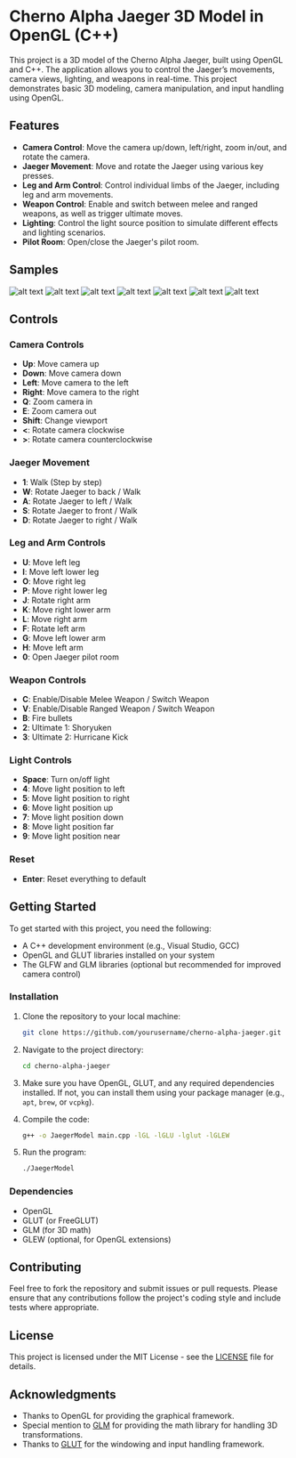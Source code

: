 # Cherno Alpha Jaeger 3D Model in OpenGL (C++)

This project is a 3D model of the Cherno Alpha Jaeger, built using OpenGL and C++. The application allows you to control the Jaeger’s movements, camera views, lighting, and weapons in real-time. This project demonstrates basic 3D modeling, camera manipulation, and input handling using OpenGL.

## Features

- **Camera Control**: Move the camera up/down, left/right, zoom in/out, and rotate the camera.
- **Jaeger Movement**: Move and rotate the Jaeger using various key presses.
- **Leg and Arm Control**: Control individual limbs of the Jaeger, including leg and arm movements.
- **Weapon Control**: Enable and switch between melee and ranged weapons, as well as trigger ultimate moves.
- **Lighting**: Control the light source position to simulate different effects and lighting scenarios.
- **Pilot Room**: Open/close the Jaeger's pilot room.

## Samples

![alt text](demo/image-1.png?raw=true)
![alt text](demo/image-2.png?raw=true)
![alt text](demo/image-3.png?raw=true)
![alt text](demo/image-control-room.png?raw=true)
![alt text](demo/image-walk.png?raw=true)
![alt text](demo/image-weapon-1.png?raw=true)
![alt text](demo/image-weapon-2.png?raw=true)

## Controls

### Camera Controls

- **Up**: Move camera up
- **Down**: Move camera down
- **Left**: Move camera to the left
- **Right**: Move camera to the right
- **Q**: Zoom camera in
- **E**: Zoom camera out
- **Shift**: Change viewport
- **<**: Rotate camera clockwise
- **>**: Rotate camera counterclockwise

### Jaeger Movement

- **1**: Walk (Step by step)
- **W**: Rotate Jaeger to back / Walk
- **A**: Rotate Jaeger to left / Walk
- **S**: Rotate Jaeger to front / Walk
- **D**: Rotate Jaeger to right / Walk

### Leg and Arm Controls

- **U**: Move left leg
- **I**: Move left lower leg
- **O**: Move right leg
- **P**: Move right lower leg
- **J**: Rotate right arm
- **K**: Move right lower arm
- **L**: Move right arm
- **F**: Rotate left arm
- **G**: Move left lower arm
- **H**: Move left arm
- **0**: Open Jaeger pilot room

### Weapon Controls

- **C**: Enable/Disable Melee Weapon / Switch Weapon
- **V**: Enable/Disable Ranged Weapon / Switch Weapon
- **B**: Fire bullets
- **2**: Ultimate 1: Shoryuken
- **3**: Ultimate 2: Hurricane Kick

### Light Controls

- **Space**: Turn on/off light
- **4**: Move light position to left
- **5**: Move light position to right
- **6**: Move light position up
- **7**: Move light position down
- **8**: Move light position far
- **9**: Move light position near

### Reset

- **Enter**: Reset everything to default

## Getting Started

To get started with this project, you need the following:

- A C++ development environment (e.g., Visual Studio, GCC)
- OpenGL and GLUT libraries installed on your system
- The GLFW and GLM libraries (optional but recommended for improved camera control)

### Installation

1. Clone the repository to your local machine:

    ```bash
    git clone https://github.com/yourusername/cherno-alpha-jaeger.git
    ```

2. Navigate to the project directory:

    ```bash
    cd cherno-alpha-jaeger
    ```

3. Make sure you have OpenGL, GLUT, and any required dependencies installed. If not, you can install them using your package manager (e.g., `apt`, `brew`, or `vcpkg`).

4. Compile the code:

    ```bash
    g++ -o JaegerModel main.cpp -lGL -lGLU -lglut -lGLEW
    ```

5. Run the program:

    ```bash
    ./JaegerModel
    ```

### Dependencies

- OpenGL
- GLUT (or FreeGLUT)
- GLM (for 3D math)
- GLEW (optional, for OpenGL extensions)

## Contributing

Feel free to fork the repository and submit issues or pull requests. Please ensure that any contributions follow the project's coding style and include tests where appropriate.

## License

This project is licensed under the MIT License - see the [LICENSE](LICENSE) file for details.

## Acknowledgments

- Thanks to OpenGL for providing the graphical framework.
- Special mention to [GLM](https://github.com/g-truc/glm) for providing the math library for handling 3D transformations.
- Thanks to [GLUT](https://www.opengl.org/resources/libraries/glut/) for the windowing and input handling framework.

